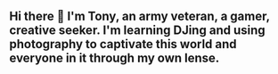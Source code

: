## Hi there 👋 I'm Tony, an army veteran, a gamer, creative seeker. I'm learning DJing and using photography to captivate this world and everyone in it through my own lense. 

<!--
**jamhub3524/jamhub3524** is a ✨ _special_ ✨ repository because its `README.md` (this file) appears on your GitHub profile.

Here are some ideas to get you started:

- 🔭 I’m currently working on my BS in Information Technology, software development and data track, at ECPI University
- 🌱 I’m currently learning about machine learning and generative AI
- 👯 I’m looking to collaborate on promotions as well as any development projects to learn from the best
- 🤔 I’m looking for help with Coding languages, Data Analysis and software engineering
- 📫 How to reach me: [GitHub] (https://github.com/jamhub3524) [instagram] (https://instagram.com/tmls_rva)
- 😄 Pronouns: He/Him
- ⚡ Fun fact: For someone that's been in the industry, I think I'm the most extroverted IT guy people have met :laughing:
-->
